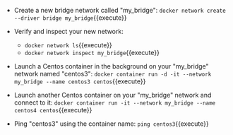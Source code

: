 - Create a new bridge network called "my_bridge":
`docker network create --driver bridge my_bridge`{{execute}}

- Verify and inspect your new network:
    - `docker network ls`{{execute}}  
    - `docker network inspect my_bridge`{{execute}}

- Launch a Centos container in the background on your "my_bridge" network named "centos3":
`docker container run -d -it --network my_bridge --name centos3 centos`{{execute}}

- Launch another Centos container on your "my_bridge" network and connect to it:
`docker container run -it --network my_bridge --name centos4 centos`{{execute}}

- Ping "centos3" using the container name:
`ping centos3`{{execute}}